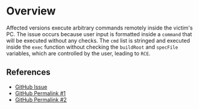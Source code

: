 # Overview
Affected versions execute arbitrary commands remotely inside the victim's PC. The issue occurs because user input is formatted inside a `command` that will be executed without any checks. The `cmd` list is stringed and executed inside the `exec` function without checking the `buildRoot` and `specFile` variables, which are controlled by the user, leading to `RCE`.

## References

- [GitHub Issue](https://github.com/rictorres/node-rpm-builder/issues/35)
- [GitHub Permalink #1](https://github.com/rictorres/node-rpm-builder/blob/552b627e5c9416d552e0fa1347ef5220de8a7ffb/index.js#L123)
- [GitHub Permalink #2](https://github.com/rictorres/node-rpm-builder/blob/master/index.js#L119)